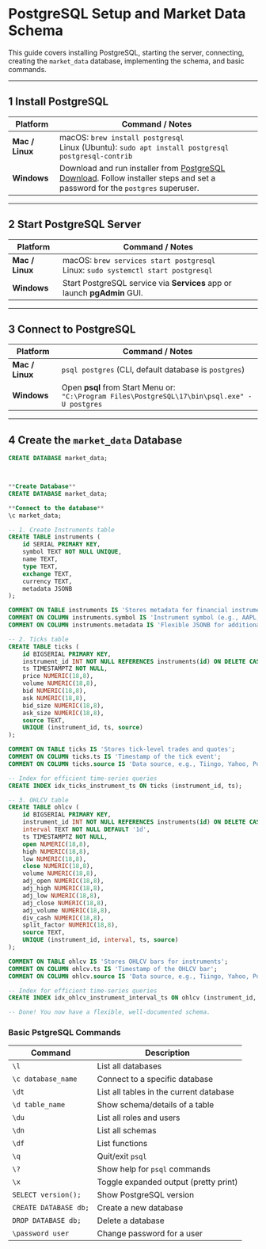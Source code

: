 # PostgreSQL Setup and Market Data Schema

This guide covers installing PostgreSQL, starting the server, connecting, creating the `market_data` database, implementing the schema, and basic commands.

---

## 1 Install PostgreSQL

| Platform      | Command / Notes |
|---------------|----------------|
| **Mac / Linux** | macOS: `brew install postgresql`<br>Linux (Ubuntu): `sudo apt install postgresql postgresql-contrib` |
| **Windows**     | Download and run installer from [PostgreSQL Download](https://www.postgresql.org/download/windows/). Follow installer steps and set a password for the `postgres` superuser. |

---

## 2 Start PostgreSQL Server

| Platform      | Command / Notes |
|---------------|----------------|
| **Mac / Linux** | macOS: `brew services start postgresql`<br>Linux: `sudo systemctl start postgresql` |
| **Windows**     | Start PostgreSQL service via **Services** app or launch **pgAdmin** GUI. |

---

## 3 Connect to PostgreSQL

| Platform      | Command / Notes |
|---------------|----------------|
| **Mac / Linux** | `psql postgres` (CLI, default database is `postgres`) |
| **Windows**     | Open **psql** from Start Menu or:<br>`"C:\Program Files\PostgreSQL\17\bin\psql.exe" -U postgres` |

---

## 4 Create the `market_data` Database

```sql
CREATE DATABASE market_data;



**Create Database**
CREATE DATABASE market_data;

**Connect to the database**
\c market_data;

-- 1. Create Instruments table
CREATE TABLE instruments (
    id SERIAL PRIMARY KEY,
    symbol TEXT NOT NULL UNIQUE,
    name TEXT,
    type TEXT,
    exchange TEXT,
    currency TEXT,
    metadata JSONB
);

COMMENT ON TABLE instruments IS 'Stores metadata for financial instruments';
COMMENT ON COLUMN instruments.symbol IS 'Instrument symbol (e.g., AAPL, BTC-USD)';
COMMENT ON COLUMN instruments.metadata IS 'Flexible JSONB for additional info like tick size, lot size';

-- 2. Ticks table
CREATE TABLE ticks (
    id BIGSERIAL PRIMARY KEY,
    instrument_id INT NOT NULL REFERENCES instruments(id) ON DELETE CASCADE,
    ts TIMESTAMPTZ NOT NULL,
    price NUMERIC(18,8),
    volume NUMERIC(18,8),
    bid NUMERIC(18,8),
    ask NUMERIC(18,8),
    bid_size NUMERIC(18,8),
    ask_size NUMERIC(18,8),
    source TEXT,
    UNIQUE (instrument_id, ts, source)
);

COMMENT ON TABLE ticks IS 'Stores tick-level trades and quotes';
COMMENT ON COLUMN ticks.ts IS 'Timestamp of the tick event';
COMMENT ON COLUMN ticks.source IS 'Data source, e.g., Tiingo, Yahoo, Polygon';

-- Index for efficient time-series queries
CREATE INDEX idx_ticks_instrument_ts ON ticks (instrument_id, ts);

-- 3. OHLCV table
CREATE TABLE ohlcv (
    id BIGSERIAL PRIMARY KEY,
    instrument_id INT NOT NULL REFERENCES instruments(id) ON DELETE CASCADE,
    interval TEXT NOT NULL DEFAULT '1d',
    ts TIMESTAMPTZ NOT NULL,
    open NUMERIC(18,8),
    high NUMERIC(18,8),
    low NUMERIC(18,8),
    close NUMERIC(18,8),
    volume NUMERIC(18,8),
    adj_open NUMERIC(18,8),
    adj_high NUMERIC(18,8),
    adj_low NUMERIC(18,8),
    adj_close NUMERIC(18,8),
    adj_volume NUMERIC(18,8),
    div_cash NUMERIC(18,8),
    split_factor NUMERIC(18,8),
    source TEXT,
    UNIQUE (instrument_id, interval, ts, source)
);

COMMENT ON TABLE ohlcv IS 'Stores OHLCV bars for instruments';
COMMENT ON COLUMN ohlcv.ts IS 'Timestamp of the OHLCV bar';
COMMENT ON COLUMN ohlcv.source IS 'Data source, e.g., Tiingo, Yahoo, Polygon';

-- Index for efficient time-series queries
CREATE INDEX idx_ohlcv_instrument_interval_ts ON ohlcv (instrument_id, interval, ts);

-- Done! You now have a flexible, well-documented schema.
```

### Basic PstgreSQL Commands

| Command              | Description                               |
|----------------------|-------------------------------------------|
| `\l`                 | List all databases                        |
| `\c database_name`   | Connect to a specific database            |
| `\dt`                | List all tables in the current database   |
| `\d table_name`      | Show schema/details of a table            |
| `\du`                | List all roles and users                  |
| `\dn`                | List all schemas                          |
| `\df`                | List functions                            |
| `\q`                 | Quit/exit `psql`                          |
| `\?`                 | Show help for `psql` commands             |
| `\x`                 | Toggle expanded output (pretty print)     |
| `SELECT version();`  | Show PostgreSQL version                   |
| `CREATE DATABASE db;`| Create a new database                     |
| `DROP DATABASE db;`  | Delete a database                         |
| `\password user`     | Change password for a user                |